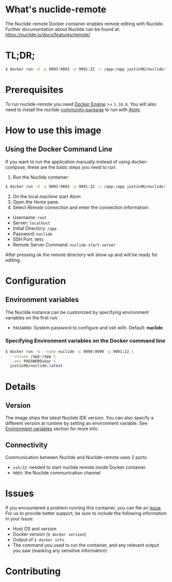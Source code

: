 # What's nuclide-remote
The Nuclide-remote Docker container enables remote editing with Nuclide.
Further documentation about Nuclide can be found at:
https://nuclide.io/docs/features/remote/

# TL;DR;

```bash
$ docker run -d -p 9093:9093 -p 9091:22 -v /app:/app justin96/nuclide:latest
```

# Prerequisites

To run nuclide-remote you need [Docker Engine](https://www.docker.com/products/docker-engine) >= `1.10.0`. You will also need to install the *nuclide* [community package](https://nuclide.io/docs/features/remote/) to run with [Atom](https://atom.io/).

# How to use this image

## Using the Docker Command Line

If you want to run the application manually instead of using docker-compose, these are the basic steps you need to run:

1. Run the Nuclide container:

  ```bash
  $ docker run -d -p 9093:9093 -p 9091:22 -v /app:/app justin96/nuclide:latest
  ```

2. On the local machine start Atom
3. Open the *Home* pane.
4. Select *Remote connection* and enter the connection information:

- Username: `root`
- Server: `localhost`
- Initial Directory: `/app`
- Password: `nuclide`
- SSH Port: `9091`
- Remote Server Command: `nuclide-start-server`

After pressing ok the remote directory will show up and will be ready for editing.

# Configuration

## Environment variables

The Nuclide instance can be customized by specifying environment variables on the first run:

- `PASSWORD`: System password to configure and ssh with. Default: **nuclide**

### Specifying Environment variables on the Docker command line

```bash
$ docker run -d --name nuclide -p 9090:9090 -p 9091:22 \
  --volume /app:/app \
  --env PASSWORD=bar \
  justin96/nuclide:latest
```

# Details

## Version

The image ships the latest Nuclide IDE version. You can also specify a different version at runtime by setting an environment variable. See [Environment variables](#environment-variables) section for more info.

## Connectivity

Communication between Nuclide and Nuclide-remote uses 2 ports:

- `ssh/22`: needed to start nuclide remote inside Docker container
- `9093`: the Nuclide communication channel

# Issues

If you encountered a problem running this container, you can file an [issue](https://github.com/leanhtuan1996/nuclide/issues). For us to provide better support, be sure to include the following information in your issue:

- Host OS and version
- Docker version (`$ docker version`)
- Output of `$ docker info`
- The command you used to run the container, and any relevant output you saw (masking any sensitive information)

# Contributing
